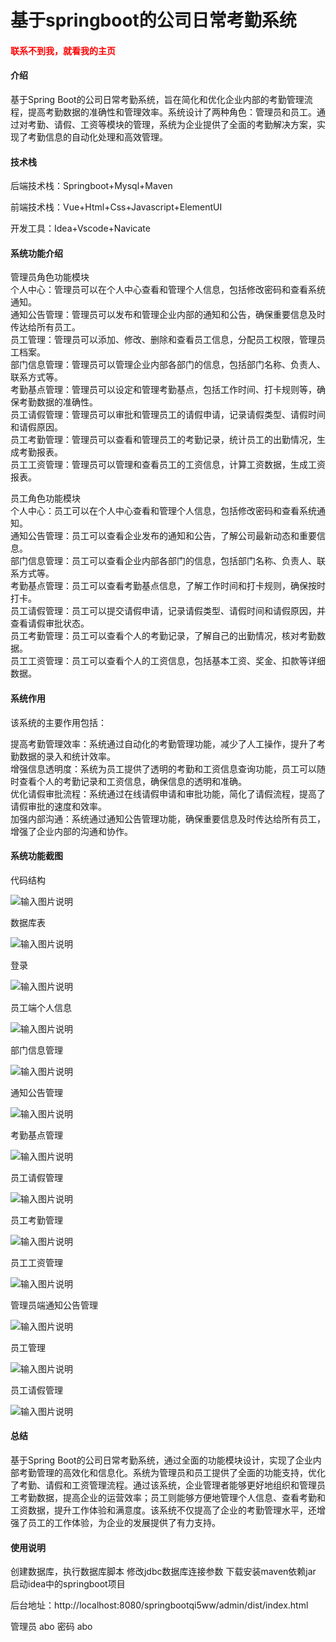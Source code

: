 # 基于springboot的公司日常考勤系统

<h4 style='color:red'>联系不到我，就看我的主页 </h4> 
 
#### 介绍

基于Spring Boot的公司日常考勤系统，旨在简化和优化企业内部的考勤管理流程，提高考勤数据的准确性和管理效率。系统设计了两种角色：管理员和员工。通过对考勤、请假、工资等模块的管理，系统为企业提供了全面的考勤解决方案，实现了考勤信息的自动化处理和高效管理。

#### 技术栈

后端技术栈：Springboot+Mysql+Maven

前端技术栈：Vue+Html+Css+Javascript+ElementUI

开发工具：Idea+Vscode+Navicate

#### 系统功能介绍

管理员角色功能模块  
个人中心：管理员可以在个人中心查看和管理个人信息，包括修改密码和查看系统通知。  
通知公告管理：管理员可以发布和管理企业内部的通知和公告，确保重要信息及时传达给所有员工。  
员工管理：管理员可以添加、修改、删除和查看员工信息，分配员工权限，管理员工档案。  
部门信息管理：管理员可以管理企业内部各部门的信息，包括部门名称、负责人、联系方式等。  
考勤基点管理：管理员可以设定和管理考勤基点，包括工作时间、打卡规则等，确保考勤数据的准确性。  
员工请假管理：管理员可以审批和管理员工的请假申请，记录请假类型、请假时间和请假原因。  
员工考勤管理：管理员可以查看和管理员工的考勤记录，统计员工的出勤情况，生成考勤报表。  
员工工资管理：管理员可以管理和查看员工的工资信息，计算工资数据，生成工资报表。  

员工角色功能模块  
个人中心：员工可以在个人中心查看和管理个人信息，包括修改密码和查看系统通知。  
通知公告管理：员工可以查看企业发布的通知和公告，了解公司最新动态和重要信息。  
部门信息管理：员工可以查看企业内部各部门的信息，包括部门名称、负责人、联系方式等。  
考勤基点管理：员工可以查看考勤基点信息，了解工作时间和打卡规则，确保按时打卡。  
员工请假管理：员工可以提交请假申请，记录请假类型、请假时间和请假原因，并查看请假审批状态。  
员工考勤管理：员工可以查看个人的考勤记录，了解自己的出勤情况，核对考勤数据。  
员工工资管理：员工可以查看个人的工资信息，包括基本工资、奖金、扣款等详细数据。  

#### 系统作用

该系统的主要作用包括：

提高考勤管理效率：系统通过自动化的考勤管理功能，减少了人工操作，提升了考勤数据的录入和统计效率。  
增强信息透明度：系统为员工提供了透明的考勤和工资信息查询功能，员工可以随时查看个人的考勤记录和工资信息，确保信息的透明和准确。  
优化请假审批流程：系统通过在线请假申请和审批功能，简化了请假流程，提高了请假审批的速度和效率。  
加强内部沟通：系统通过通知公告管理功能，确保重要信息及时传达给所有员工，增强了企业内部的沟通和协作。  

#### 系统功能截图

代码结构

![输入图片说明](images/b8c7688dd3e88979ac334ae94d10bd7.png)

数据库表

![输入图片说明](images/85163a9f77fc586611d704ebf87ac59.png)

登录

![输入图片说明](images/cf4b4ae11b569488919eacc4bc2316b.png)

员工端个人信息

![输入图片说明](images/b3244ad7f0ce9d6f6e5e66a0b0fa7b7.png)

部门信息管理

![输入图片说明](images/103f2494b57154c61639ebda9933d97.png)

通知公告管理

![输入图片说明](images/6f2434330f77afb8c998dc3aa5e6986.png)

考勤基点管理

![输入图片说明](images/8fdcd45d18d794fff88077863079d4a.png)

员工请假管理

![输入图片说明](images/cb3e44075695e7cdb0f8198c50d7633.png)

员工考勤管理

![输入图片说明](images/4e7366ec99e51b968d81954ae6fde7e.png)

员工工资管理

![输入图片说明](images/ae2a454ce60d8e4bf388b358b5167d1.png)

管理员端通知公告管理

![输入图片说明](images/1e37b438aa69d994d5b7186ea6d9490.png)

员工管理

![输入图片说明](images/db32ceb837aa73deffcfc9246d17cd2.png)

员工请假管理

![输入图片说明](images/d9abd00feb40469c794237c9efa1f0d.png)

#### 总结

基于Spring Boot的公司日常考勤系统，通过全面的功能模块设计，实现了企业内部考勤管理的高效化和信息化。系统为管理员和员工提供了全面的功能支持，优化了考勤、请假和工资管理流程。通过该系统，企业管理者能够更好地组织和管理员工考勤数据，提高企业的运营效率；员工则能够方便地管理个人信息、查看考勤和工资数据，提升工作体验和满意度。该系统不仅提高了企业的考勤管理水平，还增强了员工的工作体验，为企业的发展提供了有力支持。

#### 使用说明

创建数据库，执行数据库脚本 修改jdbc数据库连接参数 下载安装maven依赖jar 启动idea中的springboot项目

后台地址：http://localhost:8080/springbootqi5ww/admin/dist/index.html

管理员  abo 密码 abo